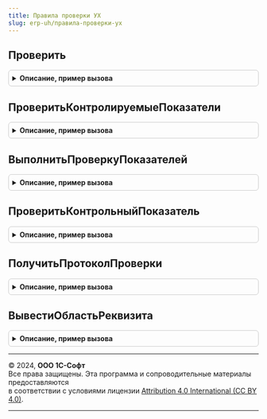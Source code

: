 ```yaml
---
title: Правила проверки УХ
slug: erp-uh/правила-проверки-ух
---
```



## Проверить
<details style="margin: 1em 0; padding: 0.5em; border: 1px solid #ccc; border-radius: 6px;">

<summary style="font-weight: bold; cursor: pointer;">Описание, пример вызова</summary>

```bsl
// Проверяет текущие значения показателей по указанному правилу проверки.
// ОбъектРасчета: структура, содержащая:
//	- ключевые реквизиты
//  - правило проверки
//	- мПоказатели: таблица текущих синтетических значений показателей с колонками:
//		- Ссылка (ссылка на показатель)
//		- ПериодОтчета (в случае проверки по нескольким периодам)
//		- Наименование - (наименование показателя)
//		- Значение (текущее значение показателя)
//	- мПоказателиРаскрытия: таблица текущих аналитических раскрытий с колонками:
//		- Показатель (ссылка на показатель)
//		- ПериодОтчета (в случае проверки по нескольким периодам)
//		- Аналитика1
//		- Аналитика2
//		- Аналитика3
//		- Аналитика4
//		- Аналитика5
//		- Аналитика6
//		- АналитикаВалюта
//		- Значение (текущее значение строки аналитического раскрытия)
//
// Возвращаемое значение: структура, содаржащая:
// 	- Протокол: табличный документ с результатом проверки
//	- СтатусПроверки: истина, если проверка пройдена, или ложь
//
Функция Проверить(ОбъектРасчета,ПротоколироватьОшибки=Ложь,РежимВывода="",СтруктураВозврата=Неопределено) Экспорт
```

Пример вызова
```bsl
Результат = ПравилаПроверкиУХ.Проверить(ОбъектРасчета, ПротоколироватьОшибки, РежимВывода, СтруктураВозврата);
```
</details>

## ПроверитьКонтролируемыеПоказатели
<details style="margin: 1em 0; padding: 0.5em; border: 1px solid #ccc; border-radius: 6px;">

<summary style="font-weight: bold; cursor: pointer;">Описание, пример вызова</summary>

```bsl

// Процедура отрабатывает при расчете контрольных соотношений
//
Функция ПроверитьКонтролируемыеПоказатели(ОбъектРасчета,ПротоколироватьОшибки=Ложь,ТабПротоколаПроверок) Экспорт
```

Пример вызова
```bsl
Результат = ПравилаПроверкиУХ.ПроверитьКонтролируемыеПоказатели(ОбъектРасчета, ПротоколироватьОшибки, ТабПротоколаПроверок));
```
</details>

## ВыполнитьПроверкуПоказателей
<details style="margin: 1em 0; padding: 0.5em; border: 1px solid #ccc; border-radius: 6px;">

<summary style="font-weight: bold; cursor: pointer;">Описание, пример вызова</summary>

```bsl

Процедура ВыполнитьПроверкуПоказателей(ОбъектРасчета,Результат,ТабПротоколаПроверок,ПроверкаПройдена,ПериодОтчета=Неопределено) Экспорт
```

Пример вызова
```bsl
ПравилаПроверкиУХ.ВыполнитьПроверкуПоказателей(ОбъектРасчета, Результат, ТабПротоколаПроверок, ПроверкаПройдена, ПериодОтчета);
```
</details>

## ПроверитьКонтрольныйПоказатель
<details style="margin: 1em 0; padding: 0.5em; border: 1px solid #ccc; border-radius: 6px;">

<summary style="font-weight: bold; cursor: pointer;">Описание, пример вызова</summary>

```bsl

Функция ПроверитьКонтрольныйПоказатель(ЗначениеПоказателя,КонтрольноеЗначение,ВидСравнения) Экспорт
```

Пример вызова
```bsl
Результат = ПравилаПроверкиУХ.ПроверитьКонтрольныйПоказатель(ЗначениеПоказателя, КонтрольноеЗначение, ВидСравнения));
```
</details>

## ПолучитьПротоколПроверки
<details style="margin: 1em 0; padding: 0.5em; border: 1px solid #ccc; border-radius: 6px;">

<summary style="font-weight: bold; cursor: pointer;">Описание, пример вызова</summary>

```bsl

// Функция формирует табличный документ протокола отчета.
//
// Параметры:
//  РезультатПроверки  – Булево - результат метода Проверить()
//
//  РежимВывода		   – Строка "ТолькоОшибочные", ""
//
// Возвращаемое значение:
//   ТабличныйДокумент - Результирующий документ.
//
Функция ПолучитьПротоколПроверки(ОбъектРасчета,РезультатПроверки,ТабПротоколаПроверок,РежимВывода = "") Экспорт
```

Пример вызова
```bsl
Результат = ПравилаПроверкиУХ.ПолучитьПротоколПроверки(ОбъектРасчета, РезультатПроверки, ТабПротоколаПроверок, РежимВывода);
```
</details>

## ВывестиОбластьРеквизита
<details style="margin: 1em 0; padding: 0.5em; border: 1px solid #ccc; border-radius: 6px;">

<summary style="font-weight: bold; cursor: pointer;">Описание, пример вызова</summary>

```bsl

Процедура ВывестиОбластьРеквизита(ИмяРеквизита,ЗначениеРеквизита,ОбластьРеквизита,ТабДокумент) Экспорт
```

Пример вызова
```bsl
ПравилаПроверкиУХ.ВывестиОбластьРеквизита(ИмяРеквизита, ЗначениеРеквизита, ОбластьРеквизита, ТабДокумент));
```
</details>

---

© 2024, **ООО 1С-Софт**  
Все права защищены. Эта программа и сопроводительные материалы предоставляются  
в соответствии с условиями лицензии [Attribution 4.0 International (CC BY 4.0)](https://creativecommons.org/licenses/by/4.0/legalcode).

---
